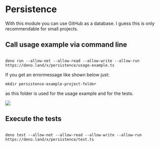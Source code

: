 # Persistence

With this module you can use GitHub as a database. I guess this is only recommendable for small projects.


## Call usage example via command line
```

deno run --allow-net --allow-read --allow-write --allow-run https://deno.land/x/persistence/usage-example.ts

```

If you get an errormessage like shown below just:
```
mkdir persistence-example-project-folder 
```
as this folder is used for the usage example and for the tests.

![](https://user-images.githubusercontent.com/43786652/88719502-ad504180-d123-11ea-91c9-ad28cd24274f.png)  


## Execute the tests 
```

deno test --allow-net --allow-read --allow-write --allow-run https://deno.land/x/persistence/test.ts

``` 
